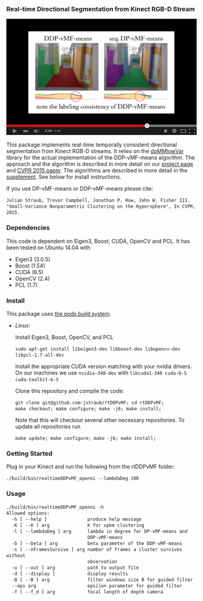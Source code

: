 ### Real-time Directional Segmentation from Kinect RGB-D Stream

[![DDP-vMF-means](./doc/ddpVideoPreview.png)](http://www.youtube.com/watch?v=wLP18q80oAE)

This package implements real-time temporally consistent directional
segmentation from Kinect RGB-D streams. It relies on the
[dpMMlowVar](https://github.com/jstraub/dpMMlowVar)
library for the actual implementation of the DDP-vMF-means algorithm.
The approach and the algorithm is described in more detail on our
[project page](http://www.jstraub.de/small-variance-nonparametric-clustering-on-the-hypersphere/) and [CVPR 2015 paper](http://www.jstraub.de/download/straub2015ddpvmf.pdf). The algorithms are described in more detail in the [supplement](http://www.jstraub.de/download/straub2015ddpvmf_supp.pdf).
See below for install instructions.

If you use DP-vMF-means or DDP-vMF-means please cite:
```
Julian Straub, Trevor Campbell, Jonathan P. How, John W. Fisher III. 
"Small-Variance Nonparametric Clustering on the Hypersphere", In CVPR,
2015.
```

### Dependencies
This code is dependent on Eigen3, Boost, CUDA, OpenCV and PCL.
It has been tested on Ubuntu 14.04 with 
- Eigen3 (3.0.5) 
- Boost (1.54)
- CUDA (6.5)
- OpenCV (2.4)
- PCL (1.7)

### Install

This package uses [the pods build system](http://sourceforge.net/p/pods/home/Home/).

- *Linux:* 

    Install Eigen3, Boost, OpenCV, and PCL

    ```
    sudo apt-get install libeigen3-dev libboost-dev libopencv-dev libpcl-1.7-all-dev
    ```

    Install the appropriate CUDA version matching with your nvidia
    drivers. On our machines we use `nvidia-340-dev` with
    `libcuda1-340 cuda-6-5 cuda-toolkit-6-5`

    Clone this repository and compile the code:

    ```
    git clone git@github.com:jstraub/rtDDPvMF; cd rtDDPvMF;
    make checkout; make configure; make -j6; make install;
    ```
    
    Note that this will checkout several other necessary repositories.
    To update all repositories run
    
    ```
    make update; make configure; make -j6; make install;
    ```

### Getting Started

Plug in your Kinect and run the following from the rtDDPvMF folder:
```
./build/bin/realtimeDDPvMF_openni --lambdaDeg 100 
```

### Usage 

```
./build/bin/realtimeDDPvMF_openni -h
Allowed options:
  -h [ --help ]               produce help message
  -K [ --K ] arg              K for spkm clustering
  -l [ --lambdaDeg ] arg      lambda in degree for DP-vMF-means and 
                              DDP-vMF-means
  -b [ --beta ] arg           beta parameter of the DDP-vMF-means
  -s [ --nFramesSurvive ] arg number of frames a cluster survives without 
                              observation
  -o [ --out ] arg            path to output file
  -d [ --display ]            display results
  -B [ --B ] arg              filter windows size B for guided filter
  --eps arg                   epsilon parameter for guided filter
  -f [ --f_d ] arg            focal length of depth camera
``` 

